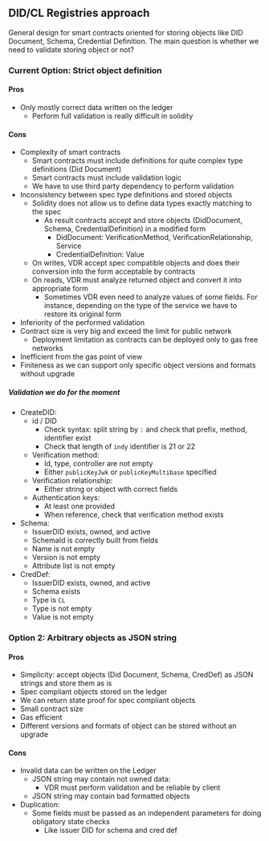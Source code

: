 ## DID/CL Registries approach 

General design for smart contracts oriented for storing objects like DID Document, Schema, Credential Definition.
The main question is whether we need to validate storing object or not? 

### Current Option: Strict object definition

#### Pros

* Only mostly correct data written on the ledger
  * Perform full validation is really difficult in solidity 

#### Cons

* Complexity of smart contracts
    * Smart contracts must include definitions for quite complex type definitions (Did Document)
    * Smart contracts must include validation logic
    * We have to use third party dependency to perform validation
* Inconsistency between spec type definitions and stored objects
    * Solidity does not allow us to define data types exactly matching to the spec
        * As result contracts accept and store objects (DidDocument, Schema, CredentialDefinition) in a modified form
            * DidDocument: VerificationMethod, VerificationRelationship, Service
            * CredentialDefinition: Value
    * On writes, VDR accept spec compatible objects and does their conversion into the form acceptable by contracts
    * On reads, VDR must analyze returned object and convert it into appropriate form
        * Sometimes VDR even need to analyze values of some fields. For instance, depending on the type of the service
          we have to restore its original form
* Inferiority of the performed validation
* Contract size is very big and exceed the limit for public network 
  * Deployment limitation as contracts can be deployed only to gas free networks
* Inefficient from the gas point of view
* Finiteness as we can support only specific object versions and formats without upgrade

##### Validation we do for the moment

* CreateDID:
    * id / DID
        * Check syntax: split string by `:` and check that prefix, method, identifier exist
        * Check that length of `indy` identifier is 21 or 22
    * Verification method:
        * Id, type, controller are not empty
        * Either `publicKeyJwk` or `publicKeyMultibase` specified
    * Verification relationship:
        * Either string or object with correct fields
    * Authentication keys:
        * At least one provided
        * When reference, check that verification method exists
* Schema:
    * IssuerDID exists, owned, and active
    * SchemaId is correctly built from fields
    * Name is not empty
    * Version is not empty
    * Attribute list is not empty
* CredDef:
    * IssuerDID exists, owned, and active
    * Schema exists
    * Type is `CL`
    * Type is not empty
    * Value is not empty

### Option 2: Arbitrary objects as JSON string

#### Pros

* Simplicity: accept objects (Did Document, Schema, CredDef) as JSON strings and store them as is
* Spec compliant objects stored on the ledger
* We can return state proof for spec compliant objects
* Small contract size
* Gas efficient
* Different versions and formats of object can be stored without an upgrade

#### Cons

* Invalid data can be written on the Ledger
  * JSON string may contain not owned data: 
    * VDR must perform validation and be reliable by client  
  * JSON string may contain bad formatted objects
* Duplication:
  * Some fields must be passed as an independent parameters for doing obligatory state checks
    * Like issuer DID for schema and cred def 
